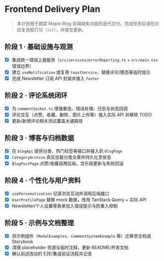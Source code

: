 # Frontend Delivery Plan

> 本计划用于跟踪 Maple Blog 前端缺失功能的迭代交付。完成任务后请在对应复选框打勾（`[x]`），并提交更新。

## 阶段 1 · 基础设施与观测
- [x] 集成统一错误上报服务（`src/services/errorReporting.ts` + `src/main.tsx` 错误边界）
- [x] 建立 `useNotification` 或复用 `toastService`，替换评论/模态等临时提示
- [x] 完成 Newsletter 订阅 API 封装并接入 `Footer`

## 阶段 2 · 评论系统闭环
- [x] 为 `commentSocket.ts` 增强重连、错误处理、日志与状态回调
- [x] 评论交互（点赞、收藏、删除、图片上传等）接入实际 API 并移除 TODO
- [x] 更新/新增评论相关测试覆盖关键路径

## 阶段 3 · 博客与归档数据
- [x] 在 `blogApi` 提供分类、热门标签等接口并接入到 `BlogPage`
- [x] `CategoryArchive` 真实加载分类文章并持久化至状态
- [x] `BlogPostPage` 点赞/收藏调用后端，含乐观更新与失败回滚

## 阶段 4 · 个性化与用户资料
- [x] `usePersonalization` 记录浏览互动并调用后端接口
- [x] `UserProfilePage` 替换 mock 数据，改用 TanStack Query + 实际 API
- [x] Newsletter/个人设置等表单加入错误提示与防重入控制

## 阶段 5 · 示例与文档整理
- [x] 将示例组件（`ModalExamples`、`CommentSystemExample` 等）迁移至文档或 Storybook
- [x] 清理 placeholder 资源与临时注释，更新 README/开发文档
- [x] 确认前述改动的 E2E/集成验证流程并记录
